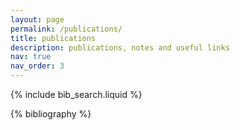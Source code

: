 ```yaml
---
layout: page
permalink: /publications/
title: publications
description: publications, notes and useful links
nav: true
nav_order: 3
---
```


<!-- _pages/publications.md -->

<!-- Bibsearch Feature -->

{% include bib_search.liquid %}

<div class="publications">

{% bibliography %}

</div>
